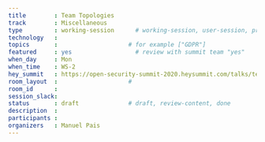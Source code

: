 ```yaml
---
title        : Team Topologies 
track        : Miscellaneous
type         : working-session      # working-session, user-session, product-session
technology   :
topics       :                    # for example ["GDPR"]
featured     : yes                  # review with summit team "yes"
when_day     : Mon
when_time    : WS-2
hey_summit   : https://open-security-summit-2020.heysummit.com/talks/team-topologies-introduction/
room_layout  :                    #
room_id      :
session_slack: 
status       : draft              # draft, review-content, done
description  :
participants :
organizers   : Manuel Pais
---
```



<!--(add intro)

## WHY

(...)

## What

(...)

## Outcomes

(...)

## References

(...)


## Previous-->
